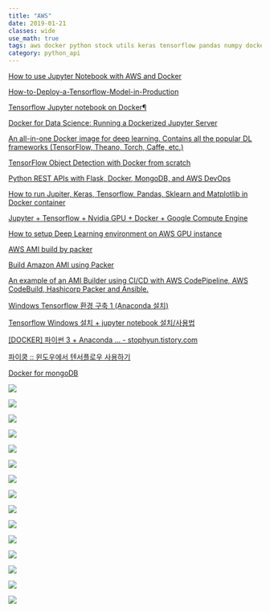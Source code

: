 ```yaml
---
title: "AWS"
date: 2019-01-21
classes: wide
use_math: true
tags: aws docker python stock utils keras tensorflow pandas numpy docker mongodb
category: python_api
---
```


[How to use Jupyter Notebook with AWS and Docker](https://www.guru99.com/jupyter-notebook-aws-docker.html)

[How-to-Deploy-a-Tensorflow-Model-in-Production](https://github.com/llSourcell/How-to-Deploy-a-Tensorflow-Model-in-Production)

[Tensorflow Jupyter notebook on Docker¶](http://containertutorials.com/docker-ml/tensorflow_jupyter.html)

[Docker for Data Science: Running a Dockerized Jupyter Server](https://www.dataquest.io/blog/docker-data-science/)

[An all-in-one Docker image for deep learning. Contains all the popular DL frameworks (TensorFlow, Theano, Torch, Caffe, etc.) ](https://github.com/floydhub/dl-docker)

[TensorFlow Object Detection with Docker from scratch](https://towardsdatascience.com/tensorflow-object-detection-with-docker-from-scratch-5e015b639b0b)

[Python REST APIs with Flask, Docker, MongoDB, and AWS DevOps ](https://www.udemy.com/python-rest-apis-with-flask-docker-mongodb-and-aws-devops/?couponCode=LPA-PYTHON-REST)

[How to run Jupiter, Keras, Tensorflow, Pandas, Sklearn and Matplotlib in Docker container](https://dev-ops-notes.com/docker/howto-run-jupiter-keras-tensorflow-pandas-sklearn-and-matplotlib-docker-container/)

[Jupyter + Tensorflow + Nvidia GPU + Docker + Google Compute Engine](https://medium.com/google-cloud/jupyter-tensorflow-nvidia-gpu-docker-google-compute-engine-4a146f085f17)

[How to setup Deep Learning environment on AWS GPU instance](https://towardsdatascience.com/how-to-set-up-deep-learning-machine-on-aws-gpu-instance-3bb18b0a2579)

[AWS AMI build by packer](http://blog.shippable.com/build-aws-amis-using-packer)

[Build Amazon AMI using Packer](http://docs.shippable.com/provision/tutorial/build-aws-ec2-ami-packer/)

[An example of an AMI Builder using CI/CD with AWS CodePipeline, AWS CodeBuild, Hashicorp Packer and Ansible. ](https://github.com/awslabs/ami-builder-packer)

[Windows Tensorflow 환경 구축 1 (Anaconda 설치)](https://tensorflowstepbystep.tistory.com/1)

[Tensorflow Windows 설치 + jupyter notebook 설치/사용법](https://fabj.tistory.com/43)

[[DOCKER] 파이썬 3 + Anaconda ... - stophyun.tistory.com](http://stophyun.tistory.com/162)

[파이쿵 :: 윈도우에서 텐서플로우 사용하기](https://pythonkim.tistory.com/29)

[Docker for mongoDB](https://www.tutorialspoint.com/docker/docker_setting_mongodb.htm)


![](https://www.guru99.com/images/1/080618_0532_HowtouseJup1.png)

![](https://www.guru99.com/images/1/080618_0532_HowtouseJup2.png)

![](https://www.guru99.com/images/1/080618_0532_HowtouseJup3.png)

![](https://www.guru99.com/images/1/080618_0532_HowtouseJup4.png)

![](https://www.guru99.com/images/1/080618_0532_HowtouseJup5.png)

![](https://www.guru99.com/images/1/080618_0532_HowtouseJup7.png)

![](https://www.guru99.com/images/1/080618_0532_HowtouseJup8.png)

![](https://www.guru99.com/images/1/080618_0532_HowtouseJup9.png)

![](https://www.guru99.com/images/1/080618_0532_HowtouseJup10.png)

![](https://www.guru99.com/images/1/080618_0532_HowtouseJup11.png)

![](https://www.guru99.com/images/1/080618_0532_HowtouseJup12.png)


![](https://www.guru99.com/images/1/080618_0532_HowtouseJup13.png)

![](https://www.guru99.com/images/1/080618_0532_HowtouseJup14.png)

![](https://www.guru99.com/images/1/080618_0532_HowtouseJup15.png)

![](https://www.guru99.com/images/1/080618_0532_HowtouseJup16.png)



